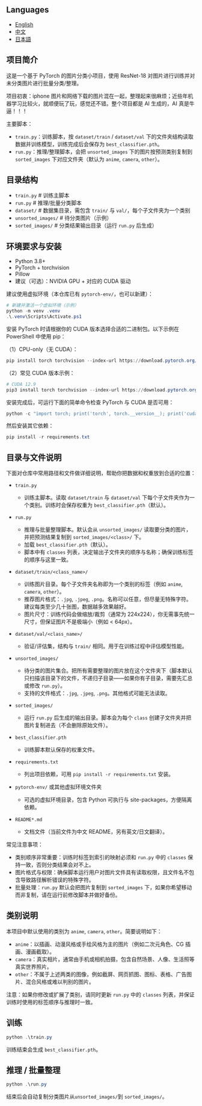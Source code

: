 ## Languages

- [English](README.md)
- [中文](README.zh.md)
- [日本語](README.ja.md)

## 项目简介

这是一个基于 PyTorch 的图片分类小项目，使用 ResNet-18 对图片进行训练并对未分类图片进行批量分类/整理。

项目初衷：iphone 图片和网络下载的图片混在一起，整理起来很麻烦；近些年机器学习比较火，就顺便玩了玩，感觉还不错。整个项目都是 AI 生成的，AI 真是牛逼！！！

主要脚本：
- `train.py`：训练脚本，按 `dataset/train` / `dataset/val` 下的文件夹结构读取数据并训练模型，训练完成后会保存为 `best_classifier.pth`。
- `run.py`：推理/整理脚本，会把 `unsorted_images` 下的图片按预测类别复制到 `sorted_images` 下对应文件夹（默认为 `anime`, `camera`, `other`）。

## 目录结构

- `train.py`    # 训练主脚本
- `run.py`      # 推理/批量分类脚本
- `dataset/`    # 数据集目录，需包含 `train/` 与 `val/`，每个子文件夹为一个类别
- `unsorted_images/`  # 待分类图片（示例）
- `sorted_images/`    # 分类结果输出目录（运行 `run.py` 后生成）

## 环境要求与安装

- Python 3.8+
- PyTorch + torchvision
- Pillow
- 建议（可选）：NVIDIA GPU + 对应的 CUDA 驱动

建议使用虚拟环境（本仓库已有 `pytorch-env/`，也可以新建）：

```powershell
# 新建并激活一个虚拟环境（示例）
python -m venv .venv
.\.venv\Scripts\Activate.ps1
```

安装 PyTorch 时请根据你的 CUDA 版本选择合适的二进制包。以下示例在 PowerShell 中使用 pip：

（1）CPU-only（无 CUDA）：

```powershell
pip install torch torchvision --index-url https://download.pytorch.org/whl/cpu
```

（2）常见 CUDA 版本示例：

```powershell
# CUDA 12.9
pip3 install torch torchvision --index-url https://download.pytorch.org/whl/cu129
```


安装完成后，可运行下面的简单命令检查 PyTorch 与 CUDA 是否可用：

```powershell
python -c "import torch; print('torch', torch.__version__); print('cuda available:', torch.cuda.is_available())"
```

然后安装其它依赖：

```powershell
pip install -r requirements.txt
```

## 目录与文件说明

下面对仓库中常用路径和文件做详细说明，帮助你把数据和权重放到合适的位置：

- `train.py`
	- 训练主脚本。读取 `dataset/train` 与 `dataset/val` 下每个子文件夹作为一个类别。训练时会保存权重为 `best_classifier.pth`（默认）。

- `run.py`
	- 推理与批量整理脚本。默认会从 `unsorted_images/` 读取要分类的图片，并把预测结果复制到 `sorted_images/<class>/` 下。
	- 加载 `best_classifier.pth`（默认）。
	- 脚本中有 `classes` 列表，决定输出子文件夹的顺序与名称；确保训练标签的顺序与这里一致。

- `dataset/train/<class_name>/`
	- 训练图片目录。每个子文件夹名称即为一个类别的标签（例如 `anime`, `camera`, `other`）。
	- 推荐图片格式：`.jpg`, `.jpeg`, `.png`。名称可以任意，但尽量无特殊字符。建议每类至少几十张图，数据越多效果越好。
	- 图片尺寸：训练代码会做缩放/裁剪（通常为 224x224），你无需事先统一尺寸，但保证图片不是极端小（例如 < 64px）。

- `dataset/val/<class_name>/`
	- 验证/评估集，结构与 `train/` 相同。用于在训练过程中评估模型性能。

- `unsorted_images/`
	- 待分类的图片集合。把所有需要整理的图片放在这个文件夹下（脚本默认只扫描该目录下的文件，不递归子目录——如果你有子目录，需要先汇总或修改 `run.py`）。
	- 支持的文件格式：`.jpg`, `.jpeg`, `.png`。其他格式可能无法读取。

- `sorted_images/`
	- 运行 `run.py` 后生成的输出目录。脚本会为每个 `class` 创建子文件夹并把图片复制进去（不会删除原始文件）。

- `best_classifier.pth`
	- 训练脚本默认保存的权重文件。

- `requirements.txt`
	- 列出项目依赖，可用 `pip install -r requirements.txt` 安装。

- `pytorch-env/` 或其他虚拟环境文件夹
	- 可选的虚拟环境目录，包含 Python 可执行与 site-packages，方便隔离依赖。

- `README*.md`
	- 文档文件（当前文件为中文 README，另有英文/日文翻译）。

常见注意事项：

- 类别顺序非常重要：训练时标签到索引的映射必须和 `run.py` 中的 `classes` 保持一致，否则分类结果会对不上。
- 图片格式与权限：确保脚本运行用户对图片文件具有读取权限，且文件名不包含导致路径解析错误的特殊字符。
- 批量处理：`run.py` 默认会把图片复制到 `sorted_images` 下，如果你希望移动而非复制，请在运行前修改脚本并做好备份。

## 类别说明

本项目中默认使用的类别为 `anime`, `camera`, `other`。简要说明如下：

- `anime`：以插画、动漫风格或手绘风格为主的图片（例如二次元角色、CG 插画、漫画截取）。
- `camera`：真实相片，通常由手机或相机拍摄，包含自然场景、人像、生活照等真实世界照片。
- `other`：不属于上述两类的图像，例如截屏、网页抓图、图标、表格、广告图片、混合风格或难以判别的图片。

注意：如果你修改或扩展了类别，请同时更新 `run.py` 中的 `classes` 列表，并保证训练时使用的标签顺序与推理时一致。

## 训练

```powershell
python .\train.py
```

训练结束会生成 `best_classifier.pth`。

## 推理 / 批量整理

```powershell
python .\run.py
```

结束后会自动复制分类图片从`unsorted_images/`到 `sorted_images/`。